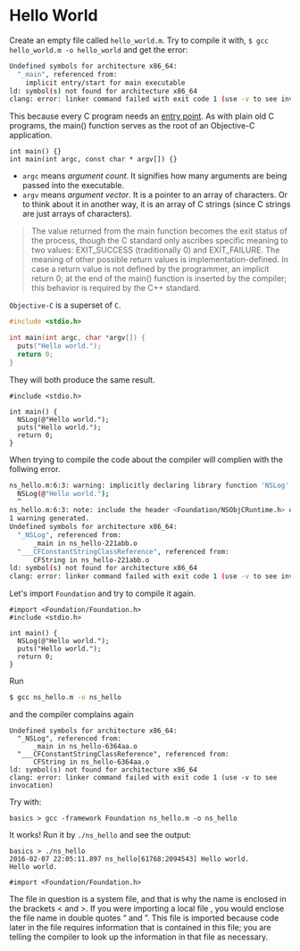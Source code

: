 # Hello World

Create an empty file called `hello_world.m`. Try to compile it with,
`$ gcc hello_world.m -o hello_world` and get the error:

```sh
Undefined symbols for architecture x86_64:
  "_main", referenced from:
    implicit entry/start for main executable
ld: symbol(s) not found for architecture x86_64
clang: error: linker command failed with exit code 1 (use -v to see invocation)
```

This because every C program needs an [entry point](https://en.wikipedia.org/wiki/Entry_point).
As with plain old C programs, the main() function serves as the root of an
Objective-C application.

```objc
int main() {}
int main(int argc, const char * argv[]) {}
```

- `argc` means *argument count*. It signifies how many arguments are being passed into the executable.
- `argv` means *argument vector*. It is a pointer to an array of characters. Or to think about it in another way, it is an array of C strings (since C strings are just arrays of characters).

> The value returned from the main function becomes the exit status of the process, though the C standard only ascribes specific meaning to two values: EXIT_SUCCESS (traditionally 0) and EXIT_FAILURE. The meaning of other possible return values is implementation-defined. In case a return value is not defined by the programmer, an implicit return 0; at the end of the main() function is inserted by the compiler; this behavior is required by the C++ standard.

`Objective-C` is a superset of `C`.

```c
#include <stdio.h>

int main(int argc, char *argv[]) {
  puts("Hello world.");
  return 0;
}
```

They will both produce the same result.


```objc
#include <stdio.h>

int main() {
  NSLog(@"Hello world.");
  puts("Hello world.");
  return 0;
}
```

When trying to compile the code about the compiler will complien with the follwing error.

```sh
ns_hello.m:6:3: warning: implicitly declaring library function 'NSLog' with type 'void (id, ...)'
  NSLog(@"Hello world.");
  ^
ns_hello.m:6:3: note: include the header <Foundation/NSObjCRuntime.h> or explicitly provide a declaration for 'NSLog'
1 warning generated.
Undefined symbols for architecture x86_64:
  "_NSLog", referenced from:
      _main in ns_hello-221abb.o
  "___CFConstantStringClassReference", referenced from:
      CFString in ns_hello-221abb.o
ld: symbol(s) not found for architecture x86_64
clang: error: linker command failed with exit code 1 (use -v to see invocation)
```

Let's import `Foundation` and try to compile it again.

```objc
#import <Foundation/Foundation.h>
#include <stdio.h>

int main() {
  NSLog(@"Hello world.");
  puts("Hello world.");
  return 0;
}
```

Run

```sh
$ gcc ns_hello.m -o ns_hello
```

and the compiler complains again

```
Undefined symbols for architecture x86_64:
  "_NSLog", referenced from:
      _main in ns_hello-6364aa.o
  "___CFConstantStringClassReference", referenced from:
      CFString in ns_hello-6364aa.o
ld: symbol(s) not found for architecture x86_64
clang: error: linker command failed with exit code 1 (use -v to see invocation)
```
Try with:
```
basics > gcc -framework Foundation ns_hello.m -o ns_hello
```
It works! Run it by `./ns_hello` and see the output:
```
basics > ./ns_hello
2016-02-07 22:05:11.897 ns_hello[61768:2094543] Hello world.
Hello world.
```

```objc
#import <Foundation/Foundation.h>
```
The file in question is a system file, and that is why the name is enclosed in the brackets < and >. If you were importing a local file , you would enclose the file name in double quotes “ and ”. This file is imported because code later in the file requires information that is contained in this file; you are telling the compiler to look up the information in that file as necessary.


